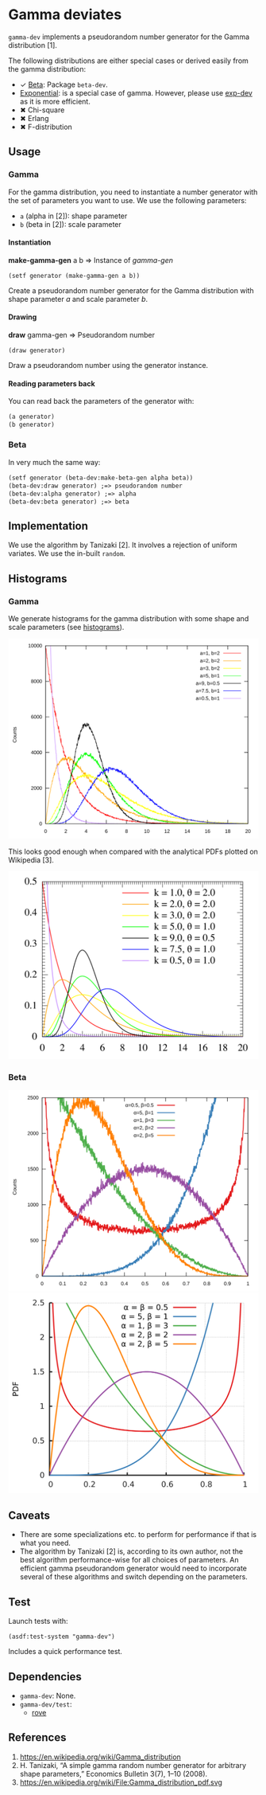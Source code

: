 # Gamma deviates
`gamma-dev` implements a pseudorandom number generator for the
Gamma distribution [1].

The following distributions are either special cases or derived
easily from the gamma distribution:
* ✓ [Beta](https://en.wikipedia.org/wiki/Beta_distribution): Package `beta-dev`.
* [Exponential](https://en.wikipedia.org/wiki/Exponential_distribution):
  is a special case of gamma. However, please use
  [exp-dev](https://github.com/thomashoullier/exp-dev) as it is more efficient.
* ✖ Chi-square
* ✖ Erlang
* ✖ F-distribution

## Usage
### Gamma
For the gamma distribution, you need to instantiate a number
generator with the set of parameters you want to use. We use the
following parameters:
* `a` (alpha in [2]): shape parameter
* `b` (beta in [2]): scale parameter

#### Instantiation
**make-gamma-gen** a b => Instance of *gamma-gen*

```common-lisp
(setf generator (make-gamma-gen a b))
```

Create a pseudorandom number generator for the Gamma distribution with
shape parameter *a* and scale parameter *b*.

#### Drawing
**draw** gamma-gen => Pseudorandom number

```common-lisp
(draw generator)
```

Draw a pseudorandom number using the generator instance.

#### Reading parameters back
You can read back the parameters of the generator with:

```common-lisp
(a generator)
(b generator)
```

### Beta
In very much the same way:

```common-lisp
(setf generator (beta-dev:make-beta-gen alpha beta))
(beta-dev:draw generator) ;=> pseudorandom number
(beta-dev:alpha generator) ;=> alpha
(beta-dev:beta generator) ;=> beta
```

## Implementation
We use the algorithm by Tanizaki [2]. It involves a rejection of
uniform variates. We use the in-built `random`.

## Histograms
### Gamma
We generate histograms for the gamma distribution with some
shape and scale parameters (see [histograms](doc/histograms.lisp)).

![gamma-histograms](doc/gamma-pdfs.svg)

This looks good enough when compared with the analytical PDFs plotted
on Wikipedia [3].

![wiki-gamma-pdfs](doc/wikipedia-gamma-pdfs.svg)

### Beta
![beta-histograms](doc/beta/beta-pdfs.svg)
![wiki-beta-pdfs](doc/beta/wikipedia-beta-pdfs.svg)

## Caveats
* There are some specializations etc. to perform for performance if that is
  what you need.
* The algorithm by Tanizaki [2] is, according to its own author, not the best
  algorithm performance-wise for all choices of parameters. An efficient gamma
  pseudorandom generator would need to incorporate several of these algorithms
  and switch depending on the parameters.

## Test
Launch tests with:

```common-lisp
(asdf:test-system "gamma-dev")
```

Includes a quick performance test.

## Dependencies
* `gamma-dev`: None.
* `gamma-dev/test`:
  * [rove](https://github.com/fukamachi/rove)

## References
1. https://en.wikipedia.org/wiki/Gamma_distribution
2. H. Tanizaki, “A simple gamma random number generator for arbitrary shape
   parameters,” Economics Bulletin 3(7), 1–10 (2008).
3. https://en.wikipedia.org/wiki/File:Gamma_distribution_pdf.svg
